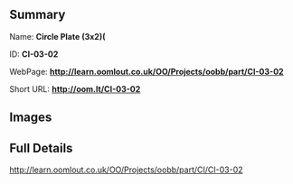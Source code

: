 

## Summary
 
Name: __Circle Plate (3x2)(__

ID: __CI-03-02__

WebPage: __http://learn.oomlout.co.uk/OO/Projects/oobb/part/CI-03-02__

Short URL: __http://oom.lt/CI-03-02__


## Images




## Full Details

 http://learn.oomlout.co.uk/OO/Projects/oobb/part/CI/CI-03-02


